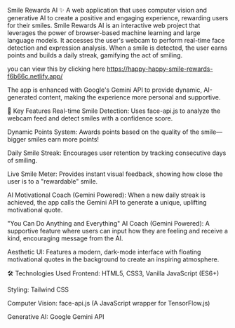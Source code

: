 Smile Rewards AI ✨
A web application that uses computer vision and generative AI to create a positive and engaging experience, rewarding users for their smiles.
Smile Rewards AI is an interactive web project that leverages the power of browser-based machine learning and large language models. It accesses the user's webcam to perform real-time face detection and expression analysis. When a smile is detected, the user earns points and builds a daily streak, gamifying the act of smiling.

you can view this by clicking here https://happy-happy-smile-rewards-f6b66c.netlify.app/

The app is enhanced with Google's Gemini API to provide dynamic, AI-generated content, making the experience more personal and supportive.

🌟 Key Features
Real-time Smile Detection: Uses face-api.js to analyze the webcam feed and detect smiles with a confidence score.

Dynamic Points System: Awards points based on the quality of the smile—bigger smiles earn more points!

Daily Smile Streak: Encourages user retention by tracking consecutive days of smiling.

Live Smile Meter: Provides instant visual feedback, showing how close the user is to a "rewardable" smile.

AI Motivational Coach (Gemini Powered): When a new daily streak is achieved, the app calls the Gemini API to generate a unique, uplifting motivational quote.

"You Can Do Anything and Everything" AI Coach (Gemini Powered): A supportive feature where users can input how they are feeling and receive a kind, encouraging message from the AI.

Aesthetic UI: Features a modern, dark-mode interface with floating motivational quotes in the background to create an inspiring atmosphere.

🛠️ Technologies Used
Frontend: HTML5, CSS3, Vanilla JavaScript (ES6+)

Styling: Tailwind CSS

Computer Vision: face-api.js (A JavaScript wrapper for TensorFlow.js)

Generative AI: Google Gemini API

